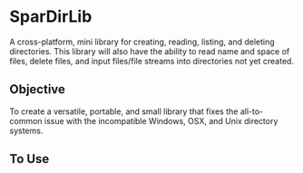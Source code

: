 # SparDirLib
A cross-platform, mini library for creating, reading, listing, and deleting directories. This library will also have the ability to read name and space of files, delete files, and input files/file streams into directories not yet created.

## Objective
To create a versatile, portable, and small library that fixes the all-to-common issue with the incompatible Windows, OSX, and Unix directory systems.

## To Use

